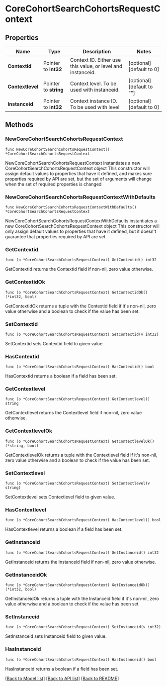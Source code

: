 # CoreCohortSearchCohortsRequestContext

## Properties

Name | Type | Description | Notes
------------ | ------------- | ------------- | -------------
**Contextid** | Pointer to **int32** | Context ID. Either use this value, or level and instanceid. | [optional] [default to 0]
**Contextlevel** | Pointer to **string** | Context level. To be used with instanceid. | [optional] [default to ""]
**Instanceid** | Pointer to **int32** | Context instance ID. To be used with level | [optional] [default to 0]

## Methods

### NewCoreCohortSearchCohortsRequestContext

`func NewCoreCohortSearchCohortsRequestContext() *CoreCohortSearchCohortsRequestContext`

NewCoreCohortSearchCohortsRequestContext instantiates a new CoreCohortSearchCohortsRequestContext object
This constructor will assign default values to properties that have it defined,
and makes sure properties required by API are set, but the set of arguments
will change when the set of required properties is changed

### NewCoreCohortSearchCohortsRequestContextWithDefaults

`func NewCoreCohortSearchCohortsRequestContextWithDefaults() *CoreCohortSearchCohortsRequestContext`

NewCoreCohortSearchCohortsRequestContextWithDefaults instantiates a new CoreCohortSearchCohortsRequestContext object
This constructor will only assign default values to properties that have it defined,
but it doesn't guarantee that properties required by API are set

### GetContextid

`func (o *CoreCohortSearchCohortsRequestContext) GetContextid() int32`

GetContextid returns the Contextid field if non-nil, zero value otherwise.

### GetContextidOk

`func (o *CoreCohortSearchCohortsRequestContext) GetContextidOk() (*int32, bool)`

GetContextidOk returns a tuple with the Contextid field if it's non-nil, zero value otherwise
and a boolean to check if the value has been set.

### SetContextid

`func (o *CoreCohortSearchCohortsRequestContext) SetContextid(v int32)`

SetContextid sets Contextid field to given value.

### HasContextid

`func (o *CoreCohortSearchCohortsRequestContext) HasContextid() bool`

HasContextid returns a boolean if a field has been set.

### GetContextlevel

`func (o *CoreCohortSearchCohortsRequestContext) GetContextlevel() string`

GetContextlevel returns the Contextlevel field if non-nil, zero value otherwise.

### GetContextlevelOk

`func (o *CoreCohortSearchCohortsRequestContext) GetContextlevelOk() (*string, bool)`

GetContextlevelOk returns a tuple with the Contextlevel field if it's non-nil, zero value otherwise
and a boolean to check if the value has been set.

### SetContextlevel

`func (o *CoreCohortSearchCohortsRequestContext) SetContextlevel(v string)`

SetContextlevel sets Contextlevel field to given value.

### HasContextlevel

`func (o *CoreCohortSearchCohortsRequestContext) HasContextlevel() bool`

HasContextlevel returns a boolean if a field has been set.

### GetInstanceid

`func (o *CoreCohortSearchCohortsRequestContext) GetInstanceid() int32`

GetInstanceid returns the Instanceid field if non-nil, zero value otherwise.

### GetInstanceidOk

`func (o *CoreCohortSearchCohortsRequestContext) GetInstanceidOk() (*int32, bool)`

GetInstanceidOk returns a tuple with the Instanceid field if it's non-nil, zero value otherwise
and a boolean to check if the value has been set.

### SetInstanceid

`func (o *CoreCohortSearchCohortsRequestContext) SetInstanceid(v int32)`

SetInstanceid sets Instanceid field to given value.

### HasInstanceid

`func (o *CoreCohortSearchCohortsRequestContext) HasInstanceid() bool`

HasInstanceid returns a boolean if a field has been set.


[[Back to Model list]](../README.md#documentation-for-models) [[Back to API list]](../README.md#documentation-for-api-endpoints) [[Back to README]](../README.md)


